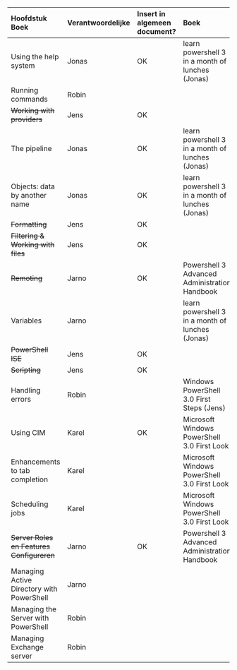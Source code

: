 
| Hoofdstuk Boek  | Verantwoordelijke | Insert in algemeen document? | Boek | Opmerkingen |
| :---     | :---  | :---      | :---| :---|
| Using the help system |  Jonas   |      OK     | learn powershell 3 in a month of lunches (Jonas) | |
| Running commands  |  Robin    |           |  ||
| <s>Working with providers</s> |   Jens   |     OK      |  ||
| The pipeline   |  Jonas    |      OK    | learn powershell 3 in a month of lunches (Jonas) ||
| Objects: data by another name  |   Jonas   |      OK    | learn powershell 3 in a month of lunches (Jonas) ||
| <s>Formatting </s> |    Jens  |    OK       |  ||
| <s>Filtering & Working with files</s>  |   Jens   |      OK     |  ||
| <s>Remoting</s> |    Jarno  |     OK      | Powershell 3 Advanced Administration Handbook |  
| Variables  |  Jarno   |           | learn powershell 3 in a month of lunches (Jonas) ||
| <s>PowerShell ISE</s>  |   Jens   |      OK     |  ||
| <s>Scripting</s>  |  Jens    |   OK        |  ||
| Handling errors  |   Robin   |           | Windows PowerShell 3.0 First Steps (Jens) ||
| Using CIM  |  Karel    |     OK      | Microsoft Windows PowerShell 3.0 First Look ||
| Enhancements to tab completion  |  Karel    |           | Microsoft Windows PowerShell 3.0 First Look ||
| Scheduling jobs  |    Karel  |           | Microsoft Windows PowerShell 3.0 First Look ||
| <s>Server Roles en Features Configureren</s> | Jarno  |     OK      | Powershell 3 Advanced Administration Handbook              ||
| Managing Active Directory with PowerShell  |   Jarno   |           || BELANGRIJK!! |
| Managing the Server with PowerShell  |   Robin   |           |  ||
| Managing Exchange server   |  Robin    |           |  ||
